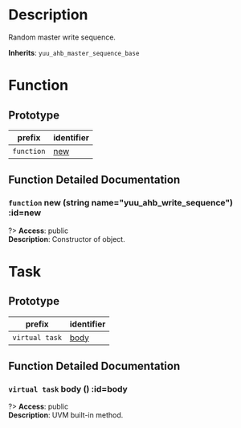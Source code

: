 # Description

Random master write sequence.  

**Inherits**: ``yuu_ahb_master_sequence_base``

# Function

## Prototype

| prefix | identifier |
| - | - |
| `function` | [new](#new) |

## Function Detailed Documentation

### `function` new (string name="yuu_ahb_write_sequence") :id=new

?> **Access**: public  
**Description**: Constructor of object.  


# Task

## Prototype

| prefix | identifier |
| - | - |
| `virtual task` | [body](#body) |

## Function Detailed Documentation

### `virtual task` body () :id=body

?> **Access**: public  
**Description**: UVM built-in method.  


